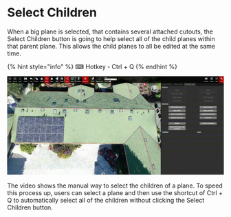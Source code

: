 # Select Children

When a big plane is selected, that contains several attached cutouts, the Select Children button is going to help select all of the child planes within that parent plane. This allows the child planes to all be edited at the same time.

{% hint style="info" %}
⌨ Hotkey - Ctrl + Q
{% endhint %}

![](../../../.gitbook/assets/selectchildren_proj18578_11_2018.gif)

The video shows the manual way to select the children of a plane. To speed this process up, users can select a plane and then use the shortcut of Ctrl + Q to automatically select all of the children without clicking the Select Children button.

